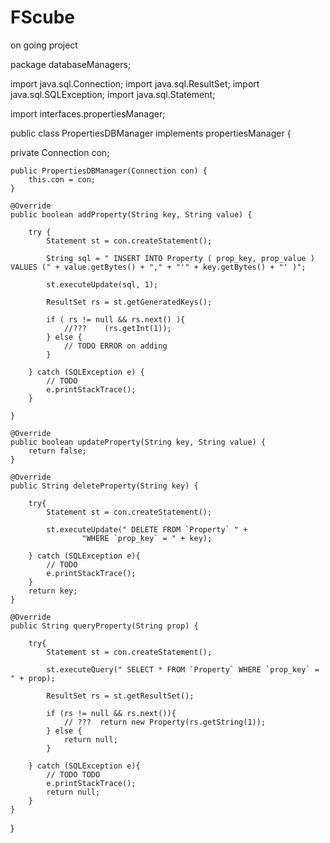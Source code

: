 FScube
======

on going project

package databaseManagers;

import java.sql.Connection;
import java.sql.ResultSet;
import java.sql.SQLException;
import java.sql.Statement;

import interfaces.propertiesManager;

public class PropertiesDBManager implements propertiesManager {

  private Connection con;

	public PropertiesDBManager(Connection con) {
		this.con = con;
	}

	@Override
	public boolean addProperty(String key, String value) {

		try {
			Statement st = con.createStatement();

			String sql = " INSERT INTO Property ( prop_key, prop_value ) VALUES (" + value.getBytes() + "," + "'" + key.getBytes() + "' )";

			st.executeUpdate(sql, 1);

			ResultSet rs = st.getGeneratedKeys();

			if ( rs != null && rs.next() ){
				//???    (rs.getInt(1));
			} else {
				// TODO ERROR on adding
			}

		} catch (SQLException e) {
			// TODO
			e.printStackTrace();
		}

	}

	@Override
	public boolean updateProperty(String key, String value) {
		return false;
	}

	@Override
	public String deleteProperty(String key) {

		try{
			Statement st = con.createStatement();

			st.executeUpdate(" DELETE FROM `Property` " + 
					"WHERE `prop_key` = " + key);

		} catch (SQLException e){
			// TODO
			e.printStackTrace();
		}
		return key; 
	}

	@Override
	public String queryProperty(String prop) {

		try{
			Statement st = con.createStatement();

			st.executeQuery(" SELECT * FROM `Property` WHERE `prop_key` = " + prop);

			ResultSet rs = st.getResultSet();

			if (rs != null && rs.next()){
				// ???	return new Property(rs.getString(1));
			} else {
				return null;
			}

		} catch (SQLException e){
			// TODO TODO
			e.printStackTrace();
			return null;
		} 
	}

}
